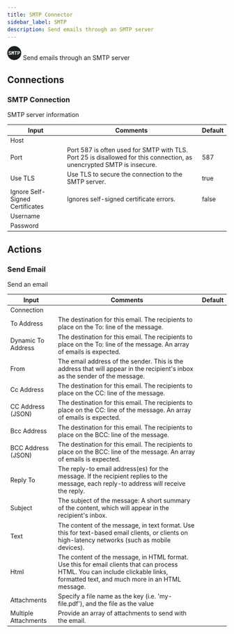 ```yaml
---
title: SMTP Connector
sidebar_label: SMTP
description: Send emails through an SMTP server
---
```


![SMTP](./assets/smtp.png#connector-icon)
Send emails through an SMTP server

## Connections

### SMTP Connection

SMTP server information

| Input                           | Comments                                                                                                              | Default |
| ------------------------------- | --------------------------------------------------------------------------------------------------------------------- | ------- |
| Host                            |                                                                                                                       |         |
| Port                            | Port 587 is often used for SMTP with TLS. Port 25 is disallowed for this connection, as unencrypted SMTP is insecure. | 587     |
| Use TLS                         | Use TLS to secure the connection to the SMTP server.                                                                  | true    |
| Ignore Self-Signed Certificates | Ignores self-signed certificate errors.                                                                               | false   |
| Username                        |                                                                                                                       |         |
| Password                        |                                                                                                                       |         |

## Actions

### Send Email

Send an email

| Input                | Comments                                                                                                                                                                         | Default |
| -------------------- | -------------------------------------------------------------------------------------------------------------------------------------------------------------------------------- | ------- |
| Connection           |                                                                                                                                                                                  |         |
| To Address           | The destination for this email. The recipients to place on the To: line of the message.                                                                                          |         |
| Dynamic To Address   | The destination for this email. The recipients to place on the To: line of the message. An array of emails is expected.                                                          |         |
| From                 | The email address of the sender. This is the address that will appear in the recipient's inbox as the sender of the message.                                                     |         |
| Cc Address           | The destination for this email. The recipients to place on the CC: line of the message.                                                                                          |         |
| CC Address (JSON)    | The destination for this email. The recipients to place on the CC: line of the message. An array of emails is expected.                                                          |         |
| Bcc Address          | The destination for this email. The recipients to place on the BCC: line of the message.                                                                                         |         |
| BCC Address (JSON)   | The destination for this email. The recipients to place on the BCC: line of the message. An array of emails is expected.                                                         |         |
| Reply To             | The reply-to email address(es) for the message. If the recipient replies to the message, each reply-to address will receive the reply.                                           |         |
| Subject              | The subject of the message: A short summary of the content, which will appear in the recipient's inbox.                                                                          |         |
| Text                 | The content of the message, in text format. Use this for text-based email clients, or clients on high-latency networks (such as mobile devices).                                 |         |
| Html                 | The content of the message, in HTML format. Use this for email clients that can process HTML. You can include clickable links, formatted text, and much more in an HTML message. |         |
| Attachments          | Specify a file name as the key (i.e. 'my-file.pdf'), and the file as the value                                                                                                   |         |
| Multiple Attachments | Provide an array of attachments to send with the email.                                                                                                                          |         |
